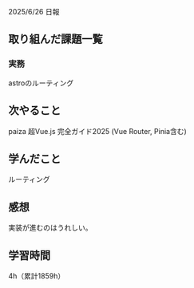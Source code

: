 2025/6/26 日報
## 取り組んだ課題一覧


### 実務
astroのルーティング


## 次やること
paiza
超Vue.js 完全ガイド2025 (Vue Router, Pinia含む)


## 学んだこと
ルーティング


## 感想
実装が進むのはうれしい。


## 学習時間
4h（累計1859h）
